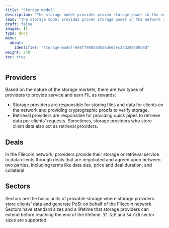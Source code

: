 ```yaml
---
title: "Storage model"
description: "The storage model provides proven storage power in the network required for the consensus algorithm and also achieves the open storage market for storing and retrieving data on the Filecoin network. There are two major components to Filecoin markets, the storage and retrieval markets, which will be introduced in the following sections."
lead: "The storage model provides proven storage power in the network required for the consensus algorithm and also achieves the open storage market for storing and retrieving data on the Filecoin network. There are two major components to Filecoin markets, the storage and retrieval markets, which will be introduced in the following sections."
draft: false
images: []
type: docs
menu:
  about:
    identifier: "storage-model-046f7988550538de07ec23d2864d9d8d"
weight: 240
toc: true
---
```


## Providers

Based on the nature of the storage markets, there are two types of providers to provide service and earn FIL as rewards:

- Storage providers are responsible for storing files and data for clients on the network and providing cryptographic proofs to verify storage.
- Retrieval providers are responsible for providing quick pipes to retrieve data per clients’ requests. Sometimes, storage providers who store client data also act as retrieval providers.

## Deals

In the Filecoin network, providers provide their storage or retrieval service to data clients through deals that are negotiated and agreed upon between two parties, including terms like data size, price and deal duration, and collateral.

## Sectors

Sectors are the basic units of provable storage where storage providers store clients’ data and generate PoSt on behalf of the Filecoin network. Sectors have standard sizes and a lifetime that storage providers can extend before reaching the end of the lifetime. `32 GiB` and `64 GiB` sector sizes are supported.
